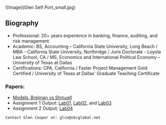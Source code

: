 ![Image](Glen Self Port_small.jpg)
## Biography

- Professional: 20+ years experience in banking, finance, auditing, and risk management
- Academic: BS, Accounting – California State University, Long Beach / MBA - California State University, Northridge / Juris Doctorate - Loyola Law School, CA / MS, Economics and International Political Economy – University of Texas at Dallas
- Certifications: CPA, California / Faster Project Management Gold Certified / University of Texas at Dallas' Graduate Teaching Certificate

### Papers:
- [Models, Breiman vs Shmuell](https://github.com/GlenCooperAlan/GlenACooper/blob/a236abe41ea0bbb38d74eba37834b4c95d6ed666/20220126_Breiman%20vs%20Shmuell.pdf)
- Assignment 1 Output: [Lab01](https://github.com/GlenCooperAlan/GlenACooper/blob/gh-pages/KnowledgeMiningEPPS-6323DrHoLab01Assignment1GlenCreated.pdf), [Lab02](https://github.com/GlenCooperAlan/GlenACooper/blob/gh-pages/KnowledgeMiningEPPS6323DrHoLab02Assignment1GlenCreated.pdf), and [Lab03](https://github.com/GlenCooperAlan/GlenACooper/blob/gh-pages/KnowledgeMiningEPPS6323DrHoLab03Assignment1GlenCreated.png)
- Assignment 2 Output: [Lab04](https://github.com/GlenCooperAlan/GlenACooper/blob/1a2129b0bcbee1d3a123382df7913a224bc5adc3/Lab04_Glen%20Cooper%20Output%2020220220.pdf)







```
Contact Glen Cooper at: glco@sbcglobal.net
```
